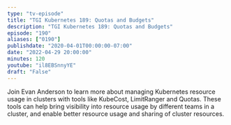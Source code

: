 ```yaml
---
type: "tv-episode"
title: "TGI Kubernetes 189: Quotas and Budgets"
description: "TGI Kubernetes 189: Quotas and Budgets"
episode: "190"
aliases: ["0190"]
publishdate: "2020-04-01T00:00:00-07:00"
date: "2022-04-29 20:00:00"
minutes: 120
youtube: "il8EBSnnyYE"
draft: "False"
---
```


Join Evan Anderson to learn more about managing Kubernetes resource usage in clusters with tools like KubeCost, LimitRanger and Quotas. These tools can help bring visibility into resource usage by different teams in a cluster, and enable better resource usage and sharing of cluster resources.